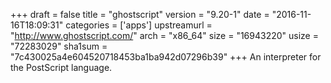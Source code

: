 +++
draft = false
title = "ghostscript"
version = "9.20-1"
date = "2016-11-16T18:09:31"
categories = ['apps']
upstreamurl = "http://www.ghostscript.com/"
arch = "x86_64"
size = "16943220"
usize = "72283029"
sha1sum = "7c430025a4e604520718453ba1ba942d07296b39"
+++
An interpreter for the PostScript language.
